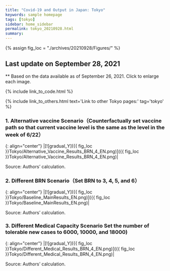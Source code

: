```yaml
---
title: "Covid-19 and Output in Japan: Tokyo"
keywords: sample homepage
tags: [tokyo]
sidebar: home_sidebar
permalink: tokyo_20210928.html
summary:
---
```


{% assign fig_loc = "./archives/20210928/Figures/" %}

## Last update on September 28, 2021
** Based on the data available as of September 26, 2021. Click to enlarge each image.

{% include link_to_code.html %}

{% include link_to_others.html text='Link to other Tokyo pages:' tag='tokyo' %}






### 1. Alternative vaccine Scenario（Counterfactually set vaccine path so that current vaccine level is the same as the level in the week of 6/22）

{: align="center"}
|[![gradual_Y]({{ fig_loc }}Tokyo/Alternative_Vaccine_Results_BRN_4_EN.png)]({{ fig_loc }}Tokyo/Alternative_Vaccine_Results_BRN_4_EN.png)|

Source: Authors’ calculation.

### 2. Different BRN Scenario（Set BRN to 3, 4, 5, and 6）

{: align="center"}
|[![gradual_Y]({{ fig_loc }}Tokyo/Baseline_MainResults_EN.png)]({{ fig_loc }}Tokyo/Baseline_MainResults_EN.png)|

Source: Authors’ calculation.

### 3. Different Medical Capacity Scenario Set the number of tolerable new cases to 6000, 10000, and 18000)

{: align="center"}
|[![gradual_Y]({{ fig_loc }}Tokyo/Different_Medical_Results_BRN_4_EN.png)]({{ fig_loc }}Tokyo/Different_Medical_Results_BRN_4_EN.png)|

Source: Authors’ calculation.



